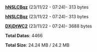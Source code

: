 [**hNSLCBqz**](/data/hNSLCBqz.txt) (23/11/22 - 07:24)- 313 bytes

[**hNSLCBqz**](/data/hNSLCBqz.txt) (23/11/22 - 07:24)- 313 bytes

[**DXjDtWC2**](/data/DXjDtWC2.txt) (23/11/22 - 07:24)- 3688 bytes

**Total Datas**: 4466

**Total Size**: 24.24 MB / 24.2 MB